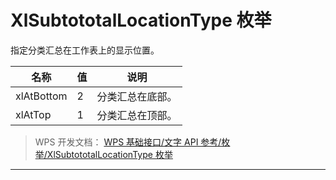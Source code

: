 # XlSubtototalLocationType 枚举

指定分类汇总在工作表上的显示位置。

| 名称       | 值  | 说明             |
|------------|-----|------------------|
| xlAtBottom | 2   | 分类汇总在底部。 |
| xlAtTop    | 1   | 分类汇总在顶部。 |

> WPS 开发文档： [WPS 基础接口/文字 API 参考/枚举/XlSubtototalLocationType 枚举](https://qn.cache.wpscdn.cn/encs/doc/office_v19/topics/WPS%20%E5%9F%BA%E7%A1%80%E6%8E%A5%E5%8F%A3/%E6%96%87%E5%AD%97%20API%20%E5%8F%82%E8%80%83/%E6%9E%9A%E4%B8%BE/XlSubtototalLocationType%20%E6%9E%9A%E4%B8%BE.html)

------------------------------------------------------------------------
